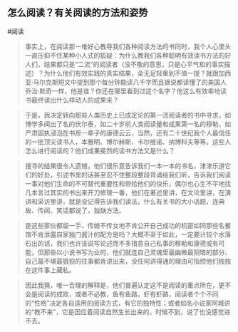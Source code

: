 ## 怎么阅读？有关阅读的方法和姿势
#阅读
> 事实上，在阅读那一堆好心教导我们各种阅读方法的书同时，我个人心里头一直压抑不住某种小人式的狐疑：为什么教我们各种聪明有效读书方法的好人们，结果都只是“二流”的阅读者（没不敬的意思，只是心平气和的事实描述）​？为什么他们有效实践的真实结果，全无足轻重到不值一提？就跟加西亚·马尔克斯短文中提到那个每分钟能读八千字而且据说都读懂了的美国人乔治·默奇一样，他是谁？你还在哪里看到过这个名字？他这么有效率地读书最终读出什么样动人的成果来？

> 于是，我决定转向那些人类历史上已成定论的第一流阅读者的书中寻求，如博学多闻出了名的伏尔泰，如二十岁前人类阅读量和成果第一名的穆勒，如严肃固执浸泡在书房一辈子的康德云云，当然，还有二十世纪我个人最信任的一批顶尖读书人，本雅明、博尔赫斯、卡尔维诺、纳博科夫等等。这些人怎么进行阅读的？他们成果斐然的读书方法又是什么？

> 搜寻的结果很令人遗憾，他们很乐意告诉我们一本一本的书名，津津乐道它们的好处，引述书里的话甚至忍不住整段整段背诵给我们听，告诉我们阅读一事对他们生命的不可替代重要性和带给他们的快乐，偶尔也心生不平地找几本言过其实的书出来开刀修理一番，他们在著述里讲，在文论里讲，在演讲和采访里讲，就是没记得告诉我们读法，什么有关书的大小话题，连典故、传闻、笑话都说了，独缺方法。

> 是这些家伙都留一手、传媳不传女地不肯公开自己成功的机密如同那些名餐馆不肯泄露自家独门酱汁的配方是吗？大概不至于如此，一定要计较个水落石出的话，我们也许该说写论述而不多措意自己私事的穆勒和康德或有可能，但那些以小说书写为业的，他们就连自己灵魂里最幽微最阴暗的部分、自己最不堪最狼狈的往事都肯讲出来，没任何讲得通的理由可指控他们独独在这件事上藏私。

> 因此我猜，唯一合理的解释是，他们普遍认定这不是阅读的重点所在，更不会是阅读的成败，或者不必教，鱼有鱼路，虾有虾路，阅读者个个不同的“性格”决定各自适用的阅读方式，有它的独特性；或者如名小说家阿城讲的“教不来”​，它是因应着阅读自然生长出来的，时候不到，说了也没感觉进不去。